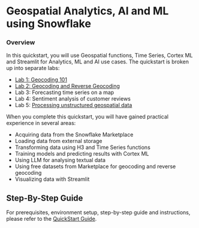 # Geospatial Analytics, AI and ML using Snowflake
### Overview

In this quickstart, you will use Geospatial functions, Time Series, Cortex ML and Streamlit for Analytics, ML and AI use cases. The quickstart is broken up into separate labs:

- [Lab 1: Geocoding 101](https://github.com/Snowflake-Labs/sf-guide-geospatial-analytics-ai-ml/blob/main/geospatial_101.ipynb)
- [Lab 2: Geocoding and Reverse Geocoding](https://github.com/Snowflake-Labs/sf-guide-geospatial-analytics-ai-ml/blob/main/geocoding_and_reverse_geocoding.ipynb)
- Lab 3: Forecasting time series on a map
- Lab 4: Sentiment analysis of customer reviews
- Lab 5: [Processing unstructured geospatial data](https://github.com/Snowflake-Labs/sf-guide-geospatial-analytics-ai-ml/blob/main/processing_unstructured_geospatial_data.ipynb)

When you complete this quickstart, you will have gained practical experience in several areas:
- Acquiring data from the Snowflake Marketplace
- Loading data from external storage
- Transforming data using H3 and Time Series functions
- Training models and predicting results with Cortex ML
- Using LLM for analysing textual data
- Using free datasets from Marketplace for geocoding and reverse geocoding
- Visualizing data with Streamlit

## Step-By-Step Guide

For prerequisites, environment setup, step-by-step guide and instructions, please refer to the [QuickStart Guide](https://quickstarts.snowflake.com/guide/geo-for-machine-learning/index.html).

